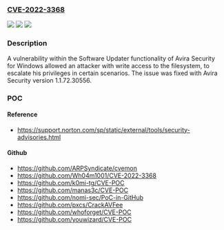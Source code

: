 ### [CVE-2022-3368](https://cve.mitre.org/cgi-bin/cvename.cgi?name=CVE-2022-3368)
![](https://img.shields.io/static/v1?label=Product&message=%22Avira%20Security%22%20%E2%80%93%20for%20Windows&color=blue)
![](https://img.shields.io/static/v1?label=Version&message=all%3C%201.1.71.30554%20&color=brighgreen)
![](https://img.shields.io/static/v1?label=Vulnerability&message=Privilege%20Escalation&color=brighgreen)

### Description

A vulnerability within the Software Updater functionality of Avira Security for Windows allowed an attacker with write access to the filesystem, to escalate his privileges in certain scenarios. The issue was fixed with Avira Security version 1.1.72.30556.

### POC

#### Reference
- https://support.norton.com/sp/static/external/tools/security-advisories.html

#### Github
- https://github.com/ARPSyndicate/cvemon
- https://github.com/Wh04m1001/CVE-2022-3368
- https://github.com/k0mi-tg/CVE-POC
- https://github.com/manas3c/CVE-POC
- https://github.com/nomi-sec/PoC-in-GitHub
- https://github.com/pxcs/CrackAVFee
- https://github.com/whoforget/CVE-POC
- https://github.com/youwizard/CVE-POC

